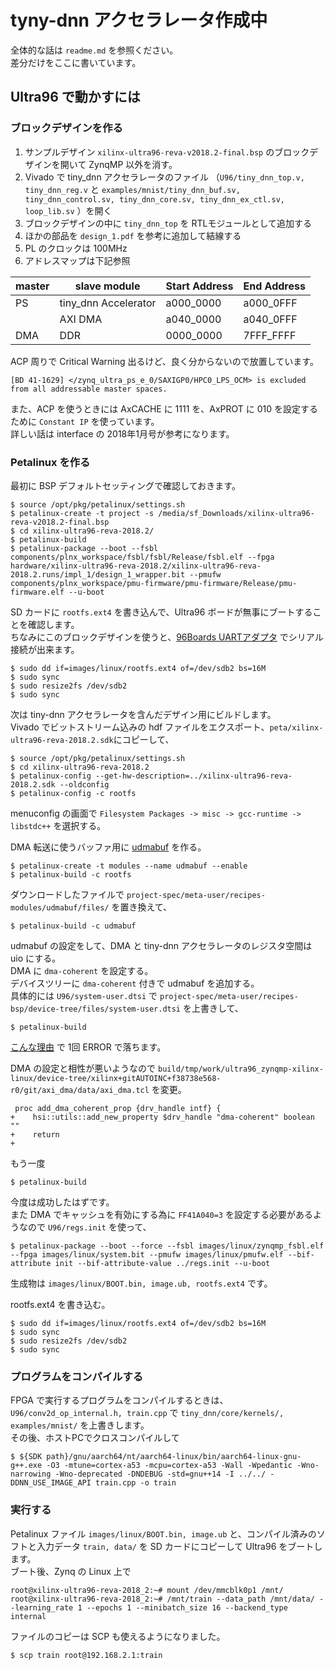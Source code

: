 # tyny-dnn アクセラレータ作成中

全体的な話は ```readme.md``` を参照ください。  
差分だけをここに書いています。

## Ultra96 で動かすには

### ブロックデザインを作る

1. サンプルデザイン ```xilinx-ultra96-reva-v2018.2-final.bsp``` のブロックデザインを開いて ZynqMP 以外を消す。
2. Vivado で tiny_dnn アクセラレータのファイル （```U96/tiny_dnn_top.v, tiny_dnn_reg.v``` と ```examples/mnist/tiny_dnn_buf.sv, tiny_dnn_control.sv, tiny_dnn_core.sv, tiny_dnn_ex_ctl.sv, loop_lib.sv``` ）を開く
3. ブロックデザインの中に ```tiny_dnn_top``` を RTLモジュールとして追加する
4. ほかの部品を ```design_1.pdf``` を参考に追加して結線する
5. PL のクロックは 100MHz
6. アドレスマップは下記参照

| master | slave module         | Start Address | End Address |
| ------ | -------------------- | ------------- | ----------- |
| PS     | tiny_dnn Accelerator | a000_0000     | a000_0FFF   |
|        | AXI DMA              | a040_0000     | a040_0FFF   |
| DMA    | DDR                  | 0000_0000     | 7FFF_FFFF   |

ACP 周りで Critical Warning 出るけど、良く分からないので放置しています。

```
[BD 41-1629] </zynq_ultra_ps_e_0/SAXIGP0/HPC0_LPS_OCM> is excluded from all addressable master spaces.
```

また、ACP を使うときには AxCACHE に 1111 を、AxPROT に 010 を設定するために ```Constant IP``` を使っています。  
詳しい話は interface の 2018年1月号が参考になります。

### Petalinux を作る

最初に BSP デフォルトセッティングで確認しておきます。

```
$ source /opt/pkg/petalinux/settings.sh
$ petalinux-create -t project -s /media/sf_Downloads/xilinx-ultra96-reva-v2018.2-final.bsp 
$ cd xilinx-ultra96-reva-2018.2/
$ petalinux-build
$ petalinux-package --boot --fsbl components/plnx_workspace/fsbl/fsbl/Release/fsbl.elf --fpga hardware/xilinx-ultra96-reva-2018.2/xilinx-ultra96-reva-2018.2.runs/impl_1/design_1_wrapper.bit --pmufw components/plnx_workspace/pmu-firmware/pmu-firmware/Release/pmu-firmware.elf --u-boot
```

SD カードに ```rootfs.ext4``` を書き込んで、Ultra96 ボードが無事にブートすることを確認します。  
ちなみにこのブロックデザインを使うと、[96Boards UARTアダプタ](https://www.amazon.co.jp/gp/product/B01HPND0QA/ref=oh_aui_detailpage_o02_s00?ie=UTF8&psc=1) でシリアル接続が出来ます。

```
$ sudo dd if=images/linux/rootfs.ext4 of=/dev/sdb2 bs=16M
$ sudo sync
$ sudo resize2fs /dev/sdb2
$ sudo sync
```

次は tiny-dnn アクセラレータを含んだデザイン用にビルドします。  
Vivado でビットストリーム込みの hdf ファイルをエクスポート、```peta/xilinx-ultra96-reva-2018.2.sdk```にコピーして、

```
$ source /opt/pkg/petalinux/settings.sh
$ cd xilinx-ultra96-reva-2018.2
$ petalinux-config --get-hw-description=../xilinx-ultra96-reva-2018.2.sdk --oldconfig
$ petalinux-config -c rootfs
```

menuconfig の画面で ```Filesystem Packages -> misc -> gcc-runtime -> libstdc++``` を選択する。

DMA 転送に使うバッファ用に [udmabuf](https://github.com/ikwzm/udmabuf/blob/master/Readme.ja.md) を作る。

```
$ petalinux-create -t modules --name udmabuf --enable
$ petalinux-build -c rootfs
```

ダウンロードしたファイルで ```project-spec/meta-user/recipes-modules/udmabuf/files/``` を置き換えて、

```
$ petalinux-build -c udmabuf
```

udmabuf の設定をして、DMA と tiny-dnn アクセラレータのレジスタ空間は uio にする。  
DMA に ```dma-coherent``` を設定する。  
デバイスツリーに ```dma-coherent``` 付きで udmabuf を追加する。  
具体的には ```U96/system-user.dtsi``` で ```project-spec/meta-user/recipes-bsp/device-tree/files/system-user.dtsi``` を上書きして、

```
$ petalinux-build
```

[こんな理由](https://forums.xilinx.com/t5/Embedded-Linux/Error-in-add-dma-coherent-prop-cannot-generate-device-tree/td-p/811337) で 1回 ERROR で落ちます。

DMA の設定と相性が悪いようなので ```build/tmp/work/ultra96_zynqmp-xilinx-linux/device-tree/xilinx+gitAUTOINC+f38738e568-r0/git/axi_dma/data/axi_dma.tcl``` を変更。

```
 proc add_dma_coherent_prop {drv_handle intf} {
+    hsi::utils::add_new_property $drv_handle "dma-coherent" boolean ""
+    return
+
```

もう一度

```
$ petalinux-build
```

今度は成功したはずです。  
また DMA でキャッシュを有効にする為に ```FF41A040=3``` を設定する必要があるようなので ```U96/regs.init``` を使って、

```
$ petalinux-package --boot --force --fsbl images/linux/zynqmp_fsbl.elf --fpga images/linux/system.bit --pmufw images/linux/pmufw.elf --bif-attribute init --bif-attribute-value ../regs.init --u-boot
```

生成物は ```images/linux/BOOT.bin, image.ub, rootfs.ext4``` です。

rootfs.ext4 を書き込む。

```
$ sudo dd if=images/linux/rootfs.ext4 of=/dev/sdb2 bs=16M
$ sudo sync
$ sudo resize2fs /dev/sdb2
$ sudo sync
```

### プログラムをコンパイルする

FPGA で実行するプログラムをコンパイルするときは、```U96/conv2d_op_internal.h, train.cpp``` で ```tiny_dnn/core/kernels/, examples/mnist/``` を上書きします。    
その後、ホストPCでクロスコンパイルして

```
$ ${SDK path}/gnu/aarch64/nt/aarch64-linux/bin/aarch64-linux-gnu-g++.exe -O3 -mtune=cortex-a53 -mcpu=cortex-a53 -Wall -Wpedantic -Wno-narrowing -Wno-deprecated -DNDEBUG -std=gnu++14 -I ../../ -DDNN_USE_IMAGE_API train.cpp -o train
```

### 実行する

Petalinux ファイル ```images/linux/BOOT.bin, image.ub``` と、コンパイル済みのソフトと入力データ ```train, data/``` を SD カードにコピーして Ultra96 をブートします。  
ブート後、Zynq の Linux 上で

```
root@xilinx-ultra96-reva-2018_2:~# mount /dev/mmcblk0p1 /mnt/
root@xilinx-ultra96-reva-2018_2:~# /mnt/train --data_path /mnt/data/ --learning_rate 1 --epochs 1 --minibatch_size 16 --backend_type internal
```

ファイルのコピーは SCP も使えるようになりました。

```
$ scp train root@192.168.2.1:train
```

